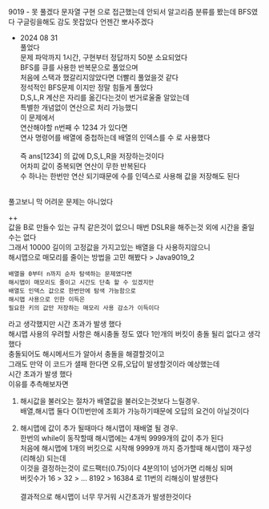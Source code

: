 9019 - 못 풀겠다
문자열 구현 으로 접근했는데
안되서 알고리즘 분류를 봤는데 BFS였다
구글링을해도 감도 못잡았다
언젠간 뽀사주겠다

+ 2024 08 31<br>
풀었다<br>
문제 파악까지 1시간, 구현부터 정답까지 50분 소요되었다<br>
BFS를 큐를 사용한 반복문으로 풀었으며<br>
처음에 스택과 했갈리지않았다면 더빨리 풀었을것 같다<br>
정석적인 BFS문제 이지만 정말 힘들게 풀었다<br>
D,S,L,R 계산은 자리를 옮긴다는것이 번거로울줄 알았는데<br>
특별한 개념없이 연산으로 처리 가능했디<br>
이 문제에서<br>
연산해야할 n번째 수 1234 가 있다면<br>
연사 명령어를 배열에 중첩하는데 배열의 인덱스를 수 로 사용했다<br>
  <br>
즉 ans[1234] 의 값에 D,S,L,R을 저장하는것이다<br>
어차피 값이 중복되면 연산이 무한 반복된다<br>
수 하나는 한번만 연산 되기때문에 수를 인덱스로 사용해 값을 저장해도 된다<br>
<br>
풀고보니 막 어려운 문제는 아니었다<br>

++ <br>
값을 B로 만들수 있는 규칙 같은것이 없으니 매번 DSLR을 해주는것 외에 시간을 줄일수는 없다<br>
그래서 10000 길이의 고정값을 가지고있는 배열을 다 사용하지않으니<br>
해시맵으로 매모리를 줄이는 방법을 고민 해봤다 > Java9019_2<br>
```
배열을 0부터 n까지 순차 탐색하는 문제였다면
해시맵이 매모리도 줄이고 시간도 단축 할 수 있겠지만
배열도 인덱스 값으로 한번만에 탐색 가능함으로
해시맵 사용으로 인한 이득은
필요한 키의 값만 저장하는 매모리 사용 감소가 이득이다
```
라고 생각했지만 시간 초과가 발생 했다<br>
해시맵 사용의 우려할 사항은 해시충돌 정도 였다 1만개의 버킷이 충돌 될리 없다고 생각했다<br>
충돌되어도 해시메서드가 알아서 충돌을 해결할것이고<br>
그래도 만약 이 코드가 샐패 한다면 오류,오답이 발생할것이라 예상했는데<br>
시간 초과가 발생 했다<br>
이유를 추측해보자면<br>

1. 해시값을 불러오는 절차가 배열값을 불러오는것보다 느릴경우.<br>
배열,해시맵 둘다 O(1)번만에 조회가 가능하기때문에 오답의 요건이 아닐것이다<br>

2. 해시맵에 값이 추가 될때마다 해시맵이 재배열 될 경우.<br>
한번의 while이 동작할때 해시맵에는 4개씩 9999개의 값이 추가 된다<br>
처음에 해시맵에 1개의 버킷으로 시작해 9999개 까지 증가할때 해시맵이 재구성(리해싱) 되는데<br>
이것을 결정하는것이 로드팩터(0.75)이다 4분의1이 넘어가면 리해싱 되며<br>
버킷수가 16 > 32 > ... 8192 > 16384 로 11번의 리해싱이 발생한다<br>
   <br>
결과적으로 해시맵이 너무 무거워 시간초과가 발생한것이다<br>



